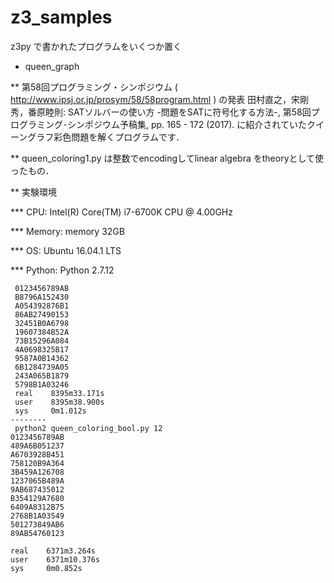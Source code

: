 # z3_samples
z3py で書かれたプログラムをいくつか置く

* queen_graph

** 第58回プログラミング・シンポジウム ( http://www.ipsj.or.jp/prosym/58/58program.html ) の発表
田村直之，宋剛秀，番原睦則: SATソルバーの使い方 -問題をSATに符号化する方法-, 第58回プログラミング･シンポジウム予稿集, pp. 165 - 172 (2017).
に紹介されていたクイーングラフ彩色問題を解くプログラムです．

** queen_coloring1.py は整数でencodingしてlinear algebra をtheoryとして使ったもの．

** 実験環境

*** CPU: Intel(R) Core(TM) i7-6700K CPU @ 4.00GHz

*** Memory: memory 32GB

*** OS: Ubuntu 16.04.1 LTS

*** Python: Python 2.7.12

``` python2 queen_coloring1.py 12 
 0123456789AB
 B8796A152430
 A054392876B1
 86AB27490153
 32451B0A6798
 19607384B52A
 73B15296A084
 4A0698325B17
 9587A0B14362
 6B1284739A05
 243A065B1879
 5798B1A03246
 real    8395m33.171s
 user    8395m38.900s
 sys     0m1.012s
--------
 python2 queen_coloring_bool.py 12 
0123456789AB
489A6B051237
A6703928B451
758120B9A364
3B459A126708
1237065B489A
9AB687435012
B354129A7680
6409A8312B75
2768B1A03549
501273849AB6
89AB54760123

real    6371m3.264s
user    6371m10.376s
sys     0m0.852s
```


